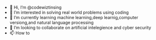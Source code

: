 - 👋 Hi, I’m @codewiztinsing
- 👀 I’m interested in solving real world problems using coding
- 🌱 I’m currently learning machine learning,deep learnig,computer versiong,and natural language processing
- 💞️ I’m looking to collaborate on artificial intelegience and cyber security
- 📫 How to

<!---
codewiztinsing/codewiztinsing is a ✨ special ✨ repository because its `README.md` (this file) appears on your GitHub profile.
You can click the Preview link to take a look at your changes.
--->
